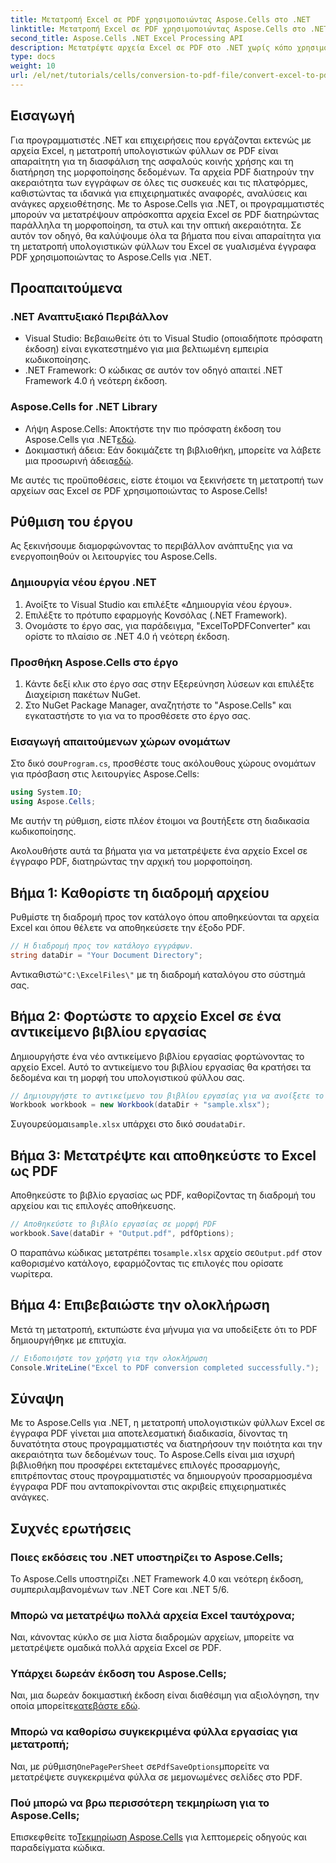 ```yaml
---
title: Μετατροπή Excel σε PDF χρησιμοποιώντας Aspose.Cells στο .NET
linktitle: Μετατροπή Excel σε PDF χρησιμοποιώντας Aspose.Cells στο .NET
second_title: Aspose.Cells .NET Excel Processing API
description: Μετατρέψτε αρχεία Excel σε PDF στο .NET χωρίς κόπο χρησιμοποιώντας το Aspose.Cells. Αυτός ο οδηγός βήμα προς βήμα παρέχει στους προγραμματιστές .NET αποσπάσματα κώδικα, συμβουλές εγκατάστασης και συχνές ερωτήσεις αντιμετώπισης προβλημάτων.
type: docs
weight: 10
url: /el/net/tutorials/cells/conversion-to-pdf-file/convert-excel-to-pdf/
---
```

## Εισαγωγή

Για προγραμματιστές .NET και επιχειρήσεις που εργάζονται εκτενώς με αρχεία Excel, η μετατροπή υπολογιστικών φύλλων σε PDF είναι απαραίτητη για τη διασφάλιση της ασφαλούς κοινής χρήσης και τη διατήρηση της μορφοποίησης δεδομένων. Τα αρχεία PDF διατηρούν την ακεραιότητα των εγγράφων σε όλες τις συσκευές και τις πλατφόρμες, καθιστώντας τα ιδανικά για επιχειρηματικές αναφορές, αναλύσεις και ανάγκες αρχειοθέτησης. Με το Aspose.Cells για .NET, οι προγραμματιστές μπορούν να μετατρέψουν απρόσκοπτα αρχεία Excel σε PDF διατηρώντας παράλληλα τη μορφοποίηση, τα στυλ και την οπτική ακεραιότητα. Σε αυτόν τον οδηγό, θα καλύψουμε όλα τα βήματα που είναι απαραίτητα για τη μετατροπή υπολογιστικών φύλλων του Excel σε γυαλισμένα έγγραφα PDF χρησιμοποιώντας το Aspose.Cells για .NET.

## Προαπαιτούμενα

### .NET Αναπτυξιακό Περιβάλλον
- Visual Studio: Βεβαιωθείτε ότι το Visual Studio (οποιαδήποτε πρόσφατη έκδοση) είναι εγκατεστημένο για μια βελτιωμένη εμπειρία κωδικοποίησης.
- .NET Framework: Ο κώδικας σε αυτόν τον οδηγό απαιτεί .NET Framework 4.0 ή νεότερη έκδοση.

### Aspose.Cells for .NET Library
-  Λήψη Aspose.Cells: Αποκτήστε την πιο πρόσφατη έκδοση του Aspose.Cells για .NET[εδώ](https://releases.aspose.com/cells/net/).
- Δοκιμαστική άδεια: Εάν δοκιμάζετε τη βιβλιοθήκη, μπορείτε να λάβετε μια προσωρινή άδεια[εδώ](https://purchase.conholdate.com/temporary-license/).

Με αυτές τις προϋποθέσεις, είστε έτοιμοι να ξεκινήσετε τη μετατροπή των αρχείων σας Excel σε PDF χρησιμοποιώντας το Aspose.Cells!

## Ρύθμιση του έργου

Ας ξεκινήσουμε διαμορφώνοντας το περιβάλλον ανάπτυξης για να ενεργοποιηθούν οι λειτουργίες του Aspose.Cells.

### Δημιουργία νέου έργου .NET
1. Ανοίξτε το Visual Studio και επιλέξτε «Δημιουργία νέου έργου».
2. Επιλέξτε το πρότυπο εφαρμογής Κονσόλας (.NET Framework).
3. Ονομάστε το έργο σας, για παράδειγμα, "ExcelToPDFConverter" και ορίστε το πλαίσιο σε .NET 4.0 ή νεότερη έκδοση.

### Προσθήκη Aspose.Cells στο έργο
1. Κάντε δεξί κλικ στο έργο σας στην Εξερεύνηση λύσεων και επιλέξτε Διαχείριση πακέτων NuGet.
2. Στο NuGet Package Manager, αναζητήστε το "Aspose.Cells" και εγκαταστήστε το για να το προσθέσετε στο έργο σας.

### Εισαγωγή απαιτούμενων χώρων ονομάτων
 Στο δικό σου`Program.cs`, προσθέστε τους ακόλουθους χώρους ονομάτων για πρόσβαση στις λειτουργίες Aspose.Cells:
```csharp
using System.IO;
using Aspose.Cells;
```

Με αυτήν τη ρύθμιση, είστε πλέον έτοιμοι να βουτήξετε στη διαδικασία κωδικοποίησης.

Ακολουθήστε αυτά τα βήματα για να μετατρέψετε ένα αρχείο Excel σε έγγραφο PDF, διατηρώντας την αρχική του μορφοποίηση.

## Βήμα 1: Καθορίστε τη διαδρομή αρχείου
Ρυθμίστε τη διαδρομή προς τον κατάλογο όπου αποθηκεύονται τα αρχεία Excel και όπου θέλετε να αποθηκεύσετε την έξοδο PDF.

```csharp
// Η διαδρομή προς τον κατάλογο εγγράφων.
string dataDir = "Your Document Directory";
```

 Αντικαθιστώ`"C:\ExcelFiles\"` με τη διαδρομή καταλόγου στο σύστημά σας.

## Βήμα 2: Φορτώστε το αρχείο Excel σε ένα αντικείμενο βιβλίου εργασίας
Δημιουργήστε ένα νέο αντικείμενο βιβλίου εργασίας φορτώνοντας το αρχείο Excel. Αυτό το αντικείμενο του βιβλίου εργασίας θα κρατήσει τα δεδομένα και τη μορφή του υπολογιστικού φύλλου σας.

```csharp
// Δημιουργήστε το αντικείμενο του βιβλίου εργασίας για να ανοίξετε το αρχείο Excel
Workbook workbook = new Workbook(dataDir + "sample.xlsx");
```

 Συγουρεύομαι`sample.xlsx` υπάρχει στο δικό σου`dataDir`.

## Βήμα 3: Μετατρέψτε και αποθηκεύστε το Excel ως PDF
Αποθηκεύστε το βιβλίο εργασίας ως PDF, καθορίζοντας τη διαδρομή του αρχείου και τις επιλογές αποθήκευσης.

```csharp
// Αποθηκεύστε το βιβλίο εργασίας σε μορφή PDF
workbook.Save(dataDir + "Output.pdf", pdfOptions);
```

 Ο παραπάνω κώδικας μετατρέπει το`sample.xlsx` αρχείο σε`Output.pdf` στον καθορισμένο κατάλογο, εφαρμόζοντας τις επιλογές που ορίσατε νωρίτερα.

## Βήμα 4: Επιβεβαιώστε την ολοκλήρωση
Μετά τη μετατροπή, εκτυπώστε ένα μήνυμα για να υποδείξετε ότι το PDF δημιουργήθηκε με επιτυχία.

```csharp
// Ειδοποιήστε τον χρήστη για την ολοκλήρωση
Console.WriteLine("Excel to PDF conversion completed successfully.");
```

## Σύναψη

Με το Aspose.Cells για .NET, η μετατροπή υπολογιστικών φύλλων Excel σε έγγραφα PDF γίνεται μια αποτελεσματική διαδικασία, δίνοντας τη δυνατότητα στους προγραμματιστές να διατηρήσουν την ποιότητα και την ακεραιότητα των δεδομένων τους. Το Aspose.Cells είναι μια ισχυρή βιβλιοθήκη που προσφέρει εκτεταμένες επιλογές προσαρμογής, επιτρέποντας στους προγραμματιστές να δημιουργούν προσαρμοσμένα έγγραφα PDF που ανταποκρίνονται στις ακριβείς επιχειρηματικές ανάγκες.

## Συχνές ερωτήσεις

### Ποιες εκδόσεις του .NET υποστηρίζει το Aspose.Cells;
Το Aspose.Cells υποστηρίζει .NET Framework 4.0 και νεότερη έκδοση, συμπεριλαμβανομένων των .NET Core και .NET 5/6.

### Μπορώ να μετατρέψω πολλά αρχεία Excel ταυτόχρονα;
Ναι, κάνοντας κύκλο σε μια λίστα διαδρομών αρχείων, μπορείτε να μετατρέψετε ομαδικά πολλά αρχεία Excel σε PDF.

### Υπάρχει δωρεάν έκδοση του Aspose.Cells;
 Ναι, μια δωρεάν δοκιμαστική έκδοση είναι διαθέσιμη για αξιολόγηση, την οποία μπορείτε[κατεβάστε εδώ](https://releases.aspose.com/cells/net/).

### Μπορώ να καθορίσω συγκεκριμένα φύλλα εργασίας για μετατροπή;
 Ναι, με ρύθμιση`OnePagePerSheet` σε`PdfSaveOptions`μπορείτε να μετατρέψετε συγκεκριμένα φύλλα σε μεμονωμένες σελίδες στο PDF.

### Πού μπορώ να βρω περισσότερη τεκμηρίωση για το Aspose.Cells;
 Επισκεφθείτε το[Τεκμηρίωση Aspose.Cells](https://reference.aspose.com/cells/net/) για λεπτομερείς οδηγούς και παραδείγματα κώδικα. 